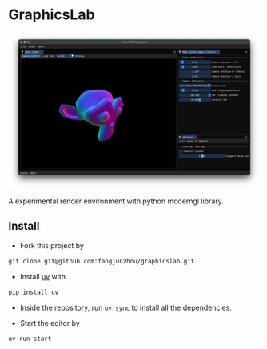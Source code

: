 # GraphicsLab

![screenshot](./assets/images/screenshot-1.png)

A experimental render environment with python moderngl library.

## Install

- Fork this project by

```bash
git clone git@github.com:fangjunzhou/graphicslab.git
```

- Install [uv](https://github.com/astral-sh/uv) with

```bash
pip install uv
```

- Inside the repository, run `uv sync` to install all the dependencies.

- Start the editor by

```bash
uv run start
```
